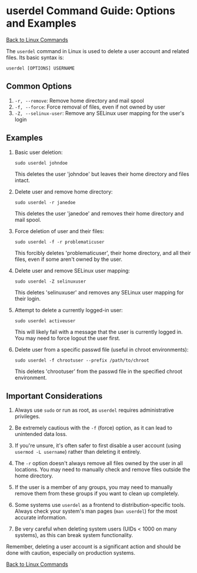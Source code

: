 # userdel Command Guide: Options and Examples

[Back to Linux Commands](../readme.md)

The `userdel` command in Linux is used to delete a user account and related files. Its basic syntax is:

```
userdel [OPTIONS] USERNAME
```

## Common Options

1. `-r, --remove`: Remove home directory and mail spool
2. `-f, --force`: Force removal of files, even if not owned by user
3. `-Z, --selinux-user`: Remove any SELinux user mapping for the user's login

## Examples

1. Basic user deletion:
   ```
   sudo userdel johndoe
   ```
   This deletes the user 'johndoe' but leaves their home directory and files intact.

2. Delete user and remove home directory:
   ```
   sudo userdel -r janedoe
   ```
   This deletes the user 'janedoe' and removes their home directory and mail spool.

3. Force deletion of user and their files:
   ```
   sudo userdel -f -r problematicuser
   ```
   This forcibly deletes 'problematicuser', their home directory, and all their files, even if some aren't owned by the user.

4. Delete user and remove SELinux user mapping:
   ```
   sudo userdel -Z selinuxuser
   ```
   This deletes 'selinuxuser' and removes any SELinux user mapping for their login.

5. Attempt to delete a currently logged-in user:
   ```
   sudo userdel activeuser
   ```
   This will likely fail with a message that the user is currently logged in. You may need to force logout the user first.

6. Delete user from a specific passwd file (useful in chroot environments):
   ```
   sudo userdel -f chrootuser --prefix /path/to/chroot
   ```
   This deletes 'chrootuser' from the passwd file in the specified chroot environment.

## Important Considerations

1. Always use `sudo` or run as root, as `userdel` requires administrative privileges.

2. Be extremely cautious with the `-f` (force) option, as it can lead to unintended data loss.

3. If you're unsure, it's often safer to first disable a user account (using `usermod -L username`) rather than deleting it entirely.

4. The `-r` option doesn't always remove all files owned by the user in all locations. You may need to manually check and remove files outside the home directory.

5. If the user is a member of any groups, you may need to manually remove them from these groups if you want to clean up completely.

6. Some systems use `userdel` as a frontend to distribution-specific tools. Always check your system's man pages (`man userdel`) for the most accurate information.

7. Be very careful when deleting system users (UIDs < 1000 on many systems), as this can break system functionality.

Remember, deleting a user account is a significant action and should be done with caution, especially on production systems.

[Back to Linux Commands](../readme.md)
